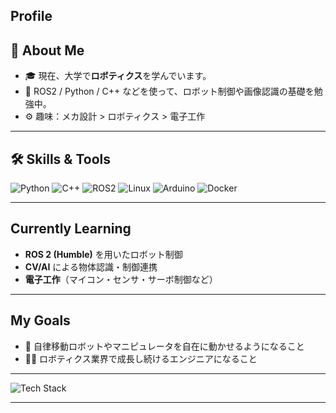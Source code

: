## Profile



## 🌸 About Me

- 🎓 現在、大学で**ロボティクス**を学んでいます。  
- 🧠 ROS2 / Python / C++ などを使って、ロボット制御や画像認識の基礎を勉強中。    
- ⚙️ 趣味：メカ設計 > ロボティクス > 電子工作  

---

## 🛠️ Skills & Tools

![Python](https://img.shields.io/badge/Python-3776AB.svg?logo=python&logoColor=white)
![C++](https://img.shields.io/badge/C++-00599C.svg?logo=cplusplus&logoColor=white)
![ROS2](https://img.shields.io/badge/ROS2-22314E?logo=ros&logoColor=white)
![Linux](https://img.shields.io/badge/Linux-FCC624?logo=linux&logoColor=black)
![Arduino](https://img.shields.io/badge/Arduino-00979D?logo=arduino&logoColor=white)
![Docker](https://img.shields.io/badge/Docker-2496ED?logo=docker&logoColor=white)

---

## Currently Learning

-  **ROS 2 (Humble)** を用いたロボット制御
-  **CV/AI** による物体認識・制御連携
-  **電子工作**（マイコン・センサ・サーボ制御など）

---

##  My Goals

- 💬 自律移動ロボットやマニピュレータを自在に動かせるようになること  
- 🧍‍♀️ ロボティクス業界で成長し続けるエンジニアになること  

---
![Tech Stack](https://skillicons.dev/icons?i=ros,cpp,python,docker)

---
